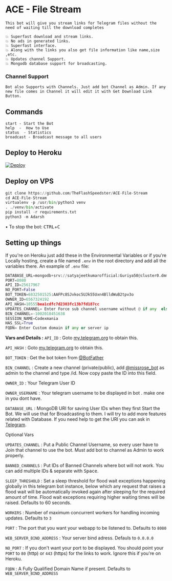 # ACE - File Stream

`This bot will give you stream links for Telegram files without the need of waiting till the download completes`

``` 
💥 Superfast download and stream links.
💥 No ads in generated links.
💥 Superfast interface.
💥 Along with the links you also get file information like name,size ,etc.
💥 Updates channel Support.
💥 Mongodb database support for broadcasting.
```

### Channel Support
`Bot also Supports with Channels. Just add bot Channel as Admin. If any new file comes in Channel it will edit it with Get Download Link Button.` </details>

## Commands
```
start - Start the Bot
help  -  How to Use
status  - Statistics
broadcast - Broadcast message to all users
```
## Deploy to Heroku

[![Deploy](https://www.herokucdn.com/deploy/button.svg)](https://heroku.com/deploy?template=https://github.com/TheFlashSpeedster/ACE-File-Stream)

## Deploy on VPS
</summary>


```py
git clone https://github.com/TheFlashSpeedster/ACE-File-Stream
cd ACE-File-Stream
virtualenv -p /usr/bin/python3 venv
. ./venv/bin/activate
pip install -r requirements.txt
python3 -m Adarsh
```
• To stop the bot: <kbd>CTRL</kbd>+<kbd>C</kbd>

## Setting up things

If you're on Heroku just add these in the Environmental Variables
or if you're Locally hosting, create a file named `.env` in the root directory and add all the variables there.
An example of `.env` file:

```py
DATABASE_URL=mongodb+srv://satyajeetkumarofficial:Guriya50@cluster0.dmmijuh.mongodb.net/?retryWrites=true&w=majority&appName=Cluster0
PORT=8080
API_ID=25617967
NO_PORT=False
BOT_TOKEN=6832501525:AAFPc8SJvkoc5UJk55Uxn4BlldWuB2tpv3o
OWNER_ID=6567324192
API_HASH=10555bea1cdfc7d2303fc13b7fd187cc
UPDATES_CHANNEL= Enter Force sub channel username without @ if any  else set value to None
BIN_CHANNEL=-1002018451638
SESSION_NAME=Codexmania
HAS_SSL=True
FQDN= Enter Custom domain if any or server ip
```
 <b>Vars and Details :</b>
`API_ID` : Goto [my.telegram.org](https://my.telegram.org) to obtain this.

`API_HASH` : Goto [my.telegram.org](https://my.telegram.org) to obtain this.

`BOT_TOKEN` : Get the bot token from [@BotFather](https://telegram.dog/BotFather)

`BIN_CHANNEL` : Create a new channel (private/public), add [@missrose_bot](https://telegram.dog/MissRose_bot) as admin to the channel and type /id. Now copy paste the ID into this field.

`OWNER_ID` : Your Telegram User ID
  
`OWNER_USERNAME` : Your telegram username to be displayed in bot  . make one in you dont have.

`DATABASE_URL` : MongoDB URI for saving User IDs when they first Start the Bot. We will use that for Broadcasting to them. I will try to add more features related with Database. If you need help to get the URI you can ask in [Telegram](https://t.me/codexmania).

 Optional Vars

`UPDATES_CHANNEL` : Put a Public Channel Username, so every user have to Join that channel to use the bot. Must add bot to channel as Admin to work properly.

`BANNED_CHANNELS` : Put IDs of Banned Channels where bot will not work. You can add multiple IDs & separate with <kbd>Space</kbd>.

`SLEEP_THRESHOLD` : Set a sleep threshold for flood wait exceptions happening globally in this telegram bot instance, below which any request that raises a flood wait will be automatically invoked again after sleeping for the required amount of time. Flood wait exceptions requiring higher waiting times will be raised. Defaults to 60 seconds.

`WORKERS` : Number of maximum concurrent workers for handling incoming updates. Defaults to `3`

`PORT` : The port that you want your webapp to be listened to. Defaults to `8080`

`WEB_SERVER_BIND_ADDRESS` : Your server bind adress. Defauls to `0.0.0.0`

`NO_PORT` : If you don't want your port to be displayed. You should point your `PORT` to `80` (http) or `443` (https) for the links to work. Ignore this if you're on Heroku.

`FQDN` :  A Fully Qualified Domain Name if present. Defaults to `WEB_SERVER_BIND_ADDRESS` </details>
